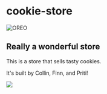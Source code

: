 # cookie-store

![OREO](https://github.com/oreo-shop/cookie-store)
## Really a wonderful store

This is a store that sells tasty cookies.

It's built by Collin, Finn, and Priti!

<img src="//placekitten.com/300/300">
